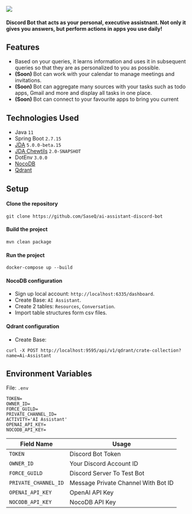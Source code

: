 ![](https://media.discordapp.net/attachments/1184934424438132806/1199790581245820988/ai_assistant_discord_bot.png?ex=66201c0d&is=660da70d&hm=b8abdb9534c8cb626ae1f82454e46785f0346dccba2c2f92baabb4b258791966&=&format=webp&quality=lossless&width=1100&height=348)

#### Discord Bot that acts as your personal, executive assistnant. Not only it gives you answers, but perform actions in apps you use daily!

## Features

- Based on your queries, it learns information and uses it in subsequent queries so that they are as personalized to you as possible.
- **(Soon)** Bot can work with your calendar to manage meetings and invitations.
- **(Soon)** Bot can aggregate many sources with your tasks such as todo apps, Gmail and more and display all tasks in one place.
- **(Soon)** Bot can connect to your favourite apps to bring you current

## Technologies Used

- Java `11`
- Spring Boot `2.7.15`
- <a href="//github.com/DV8FromTheWorld/JDA">JDA</a> ``5.0.0-beta.15``
- <a href="//github.com/Chew/JDA-Chewtils">JDA Chewtils</a> ``2.0-SNAPSHOT``
- DotEnv `3.0.0`
- <a href="//github.com/nocodb/nocodb">NocoDB</a>
- <a href="//github.com/qdrant/qdrant">Qdrant</a>

## Setup
#### Clone the repository
```
git clone https://github.com/SaseQ/ai-assistant-discord-bot
```

#### Build the project
```
mvn clean package
```

#### Run the project
```
docker-compose up --build
```

#### NocoDB configuration

- Sign up local account: `http://localhost:6335/dashboard`.
- Create Base: `AI Assistant`.
- Create 2 tables: `Resources`, `Conversation`.
- Import table structures form csv files.

#### Qdrant configuration

- Create Base:
```
curl -X POST http://localhost:9595/api/v1/qdrant/crate-collection?name=Ai-Assistant
```

## Environment Variables
File: ``.env``
```
TOKEN=
OWNER_ID=
FORCE_GUILD=
PRIVATE_CHANNEL_ID=
ACTIVITY='AI Assistant'
OPENAI_API_KEY=
NOCODB_API_KEY=
```
| Field Name             | Usage                               |
|------------------------|-------------------------------------|
| ``TOKEN``              | Discord Bot Token                   |
| ``OWNER_ID``           | Your Discord Account ID             |
| ``FORCE_GUILD``        | Discord Server To Test Bot          |
| ``PRIVATE_CHANNEL_ID`` | Message Private Channel With Bot ID |
| ``OPENAI_API_KEY``     | OpenAI API Key                      |
| ``NOCODB_API_KEY``     | NocoDB API Key                      |

